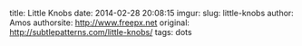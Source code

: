 title: Little Knobs
date: 2014-02-28 20:08:15
imgur: 
slug: little-knobs
author: Amos
authorsite: http://www.freepx.net
original: http://subtlepatterns.com/little-knobs/
tags: dots
